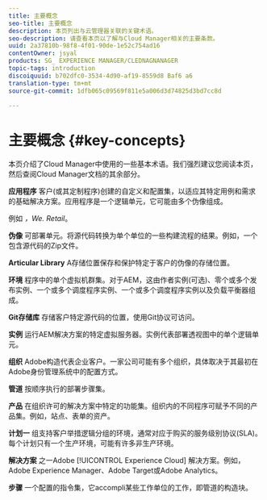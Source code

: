 ```yaml
---
title: 主要概念
seo-title: 主要概念
description: 本页列出与云管理器关联的关键术语。
seo-description: 请查看本页以了解与Cloud Manager相关的主要条款。
uuid: 2a37810b-98f8-4f01-90de-1e52c754ad16
contentOwner: jsyal
products: SG_ EXPERIENCE MANAGER/CLEDNAGNANAGER
topic-tags: introduction
discoiquuid: b702dfc0-3534-4d90-af19-8559d8 Baf6 a6
translation-type: tm+mt
source-git-commit: 1dfb065c09569f811e5a006d3d74825d3bd7cc8d

---
```



# 主要概念 {#key-concepts}

本页介绍了Cloud Manager中使用的一些基本术语。我们强烈建议您阅读本页，然后查阅Cloud Manager文档的其余部分。

**应用程序** 客户(或其定制程序)创建的自定义和配置集，以适应其特定用例和需求的基础解决方案。应用程序是一个逻辑单元，它可能由多个伪像组成。

例如 *，We. Retail*。

**伪像** 可部署单元。将源代码转换为单个单位的一些构建流程的结果。例如，一个包含源代码的Zip文件。

**Articular Library** A存储位置保存和保护特定于客户的伪像的存储位置。

**环境** 程序中的单个虚拟机群集。对于AEM，这由作者实例(可选)、零个或多个发布实例、一个或多个调度程序实例、一个或多个调度程序实例以及负载平衡器组成。

**Git存储库** 存储客户特定源代码的位置，使用Git协议可访问。

**实例** 运行AEM解决方案的特定虚拟服务器。实例代表部署透视图中的单个逻辑单元。

**组织** Adobe构造代表企业客户。一家公司可能有多个组织，具体取决于其最初在Adobe身份管理系统中的配置方式。

**管道** 按顺序执行的部署步骤集。

**产品** 在组织许可的解决方案中特定的功能集。组织内的不同程序可赋予不同的产品集。例如，站点、表单的资产。

**计划一** 组支持客户举措逻辑分组的环境，通常对应于购买的服务级别协议(SLA)。每个计划只有一个生产环境，可能有许多非生产环境。

**解决方案** 之一Adobe [!UICONTROL Experience Cloud] 解决方案。例如，Adobe Experience Manager、Adobe Target或Adobe Analytics。

**步骤** 一个配置的指令集，它accompli某些工作单位的工作，即管道的构造块。
